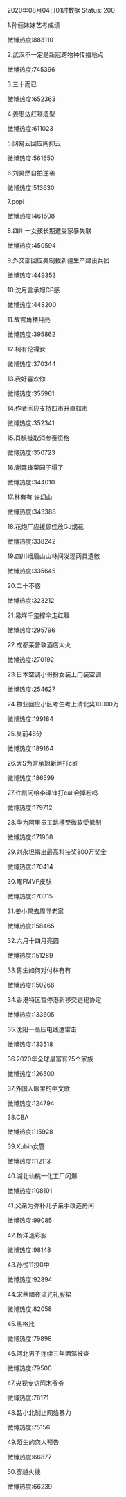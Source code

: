 2020年08月04日01时数据
Status: 200

1.孙俪妹妹艺考成绩

微博热度:883110

2.武汉不一定是新冠跨物种传播地点

微博热度:745396

3.三十而已

微博热度:652363

4.姜思达红毯造型

微博热度:611023

5.网易云回应网抑云

微博热度:561650

6.刘昊然自拍逆袭

微博热度:513630

7.popi

微博热度:461608

8.四川一女孩长期遭受家暴失联

微博热度:450594

9.外交部回应美制裁新疆生产建设兵团

微博热度:449353

10.沈月言承旭CP感

微博热度:448200

11.故宫角楼月亮

微博热度:395862

12.柯有伦得女

微博热度:370344

13.我好喜欢你

微博热度:355961

14.作者回应支持四市升直辖市

微博热度:352341

15.肖枫被取消参赛资格

微博热度:350723

16.谢霆锋菜园子塌了

微博热度:344010

17.林有有 许幻山

微博热度:343388

18.花炮厂应援顾佳放GJ烟花

微博热度:338242

19.四川峨眉山山林间发现两具遗骸

微博热度:335645

20.二十不惑

微博热度:323212

21.易烊千玺撑伞走红毯

微博热度:295796

22.成都莱普敦酒店大火

微博热度:270192

23.日本空调小哥扮女装上门装空调

微博热度:254627

24.物业回应小区考生考上清北奖10000万

微博热度:199184

25.吴前48分

微博热度:189164

26.大S为言承旭新剧打call

微博热度:186599

27.许凯问给李泽锋打call会掉粉吗

微博热度:179712

28.华为阿里员工跳槽至微软受抵制

微博热度:171908

29.刘永坦捐出最高科技奖800万奖金

微博热度:170414

30.曜FMVP皮肤

微博热度:170315

31.姜小果去周寻老家

微博热度:158465

32.六月十四月亮圆

微博热度:151289

33.男生如何对付林有有

微博热度:150268

34.香港特区暂停港新移交逃犯协定

微博热度:133605

35.沈阳一高压电线遭雷击

微博热度:133518

36.2020年全球最富有25个家族

微博热度:126500

37.外国人眼里的中文歌

微博热度:124794

38.CBA

微博热度:115928

39.Xubin女警

微博热度:112113

40.湖北仙桃一化工厂闪爆

微博热度:108101

41.父亲为弥补儿子亲手改造房间

微博热度:99085

42.杨洋迷彩服

微博热度:98148

43.孙悦11投0中

微博热度:92894

44.宋茜暗夜流光礼服裙

微博热度:82058

45.黑格比

微博热度:79898

46.河北男子连续三年酒驾被查

微博热度:79500

47.央视专访阿木爷爷

微博热度:76171

48.路小北制止网络暴力

微博热度:75156

49.陌生的恋人预告

微博热度:66877

50.穿越火线

微博热度:66239

